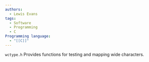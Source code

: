 ```yaml
---
authors:
  - Lewis Evans
tags:
  - Software
  - Programming
  - C
Programming language:
  - "[[C]]"
---
```

`wctype.h` Provides functions for testing and mapping wide characters.